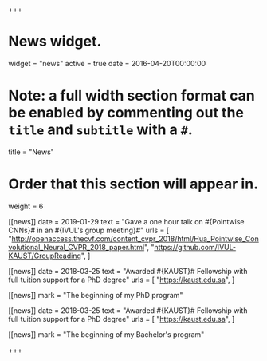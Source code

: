 +++
# News widget.
widget = "news"
active = true
date = 2016-04-20T00:00:00

# Note: a full width section format can be enabled by commenting out the `title` and `subtitle` with a `#`.
title = "News"

# Order that this section will appear in.
weight = 6

[[news]]
  date = 2019-01-29
  text = "Gave a one hour talk on #{Pointwise CNNs}# in an #{IVUL's group meeting}#"
  urls = [
    "http://openaccess.thecvf.com/content_cvpr_2018/html/Hua_Pointwise_Convolutional_Neural_CVPR_2018_paper.html",
    "https://github.com/IVUL-KAUST/GroupReading",
  ]

[[news]]
  date = 2018-03-25
  text = "Awarded #{KAUST}# Fellowship with full tuition support for a PhD degree"
  urls = [
    "https://kaust.edu.sa",
  ]

[[news]]
  mark = "The beginning of my PhD program"

[[news]]
  date = 2018-03-25
  text = "Awarded #{KAUST}# Fellowship with full tuition support for a PhD degree"
  urls = [
    "https://kaust.edu.sa",
  ]

[[news]]
  mark = "The beginning of my Bachelor's program"

+++
